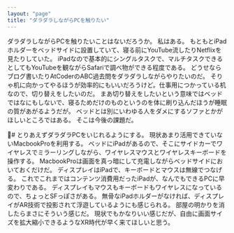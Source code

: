 ```yaml
---
layout: "page"
title: "ダラダラしながらPCを触りたい"
---
```


ダラダラしながらPCを触りたいことはないだろうか。
私はある。
もともとiPadホルダーをベッドサイドに設置していて、寝る前にYouTube流したりNetflixを見たりしていた。
iPadなので基本的にシングルタスクで、マルチタスクできるとしてもYouTubeを観ながらSafariで調べ物ができる程度である。
どうせならブログ書いたりAtCoderのABC過去問をダラダラしながらやりたいのだ。
そりゃ机に向かってやるほうが効率的にもいいだろうけど。仕事用につかっている机なので、切り替えをしたいのだ。
まあ切り替えをしたいという意味ではベッドではなにもしないで、寝るためだけのものというのを体に刷り込んだほうが睡眠の質があがるようだが。
ベッドとは別にいわゆる人をダメにするソファとかがほしいところではある。
そこは今後の課題だ。

# とりあえずダラダラPCをいじれるようにする。
現状あまり活用できていないMacbookProを利用する。
ベッドにiPadがあるので、そこにサイドカーでワイヤレスでミラーリングしながら、ワイヤレスマウスとワイヤレスキーボードを操作する。
MacbookProは画面を真っ暗にして充電しながらベッドサイドにおいておくだけだ。
ディスプレイはiPadで、キーボードとマウスは無線でつなげる。
これでこれまではコンテンツ消費用だったiPadが、なんでもできるPCに早変わりである。
ディスプレイもマウスもキーボードもワイヤレスになっているので、ちょっとSFっぽさがある。
無骨なiPadホルダーがなければ、ディスプレイがAR技術で投影されて浮遊しているようにも感じられる。
部屋の明かりを消したらまさにそういう感じだ。
現状でもかなりいい感じだが、自由に画面サイズを拡大縮小できるようなXR時代が早く来てほしいと思う。